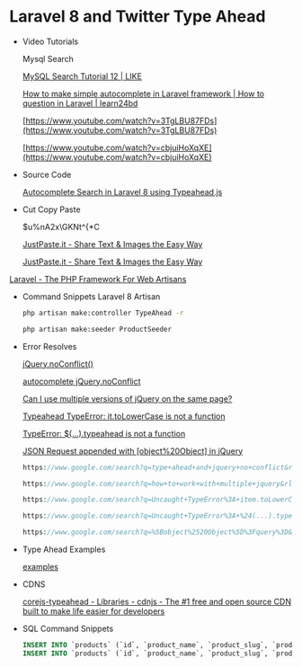 # Laravel 8 and Twitter Type Ahead

- Video Tutorials
    
    Mysql Search
    
    [MySQL Search Tutorial 12 | LIKE](https://www.youtube.com/watch?v=_RMw4nDTEGs)
    
    [](https://www.youtube.com/results?search_query=twitter+typeahead+laravel)
    
    [How to make simple autocomplete in Laravel framework | How to question in Laravel | learn24bd](https://www.youtube.com/watch?v=cADdc3D3P9k)
    
    [https://www.youtube.com/watch?v=3TgLBU87FDs](https://www.youtube.com/watch?v=3TgLBU87FDs)
    
    [https://www.youtube.com/watch?v=cbjuiHoXqXE](https://www.youtube.com/watch?v=cbjuiHoXqXE)
    
- Source Code
    
    [Autocomplete Search in Laravel 8 using Typeahead.js](https://www.webslesson.info/2021/07/autocomplete-search-in-laravel-8-using-typeaheadjs.html)
    
- Cut Copy Paste
    
    $u%nA2x\GKNt^{*C
    
    [JustPaste.it - Share Text & Images the Easy Way](https://jpst.it/2Pja3)
    
    [JustPaste.it - Share Text & Images the Easy Way](https://jpst.it/2Pjab)
    

[Laravel - The PHP Framework For Web Artisans](https://laravel.com/docs/8.x/seeding)

- Command Snippets Laravel 8 Artisan
    
    ```bash
    php artisan make:controller TypeAhead -r
    ```
    
    ```bash
    php artisan make:seeder ProductSeeder
    ```
    
- Error Resolves
    
    [jQuery.noConflict()](https://api.jquery.com/jquery.noconflict/)
    
    [autocomplete jQuery.noConflict](https://stackoverflow.com/questions/39942840/autocomplete-jquery-noconflict)
    
    [Can I use multiple versions of jQuery on the same page?](https://stackoverflow.com/questions/1566595/can-i-use-multiple-versions-of-jquery-on-the-same-page)
    
    [Typeahead TypeError: it.toLowerCase is not a function](https://stackoverflow.com/questions/38320293/typeahead-typeerror-it-tolowercase-is-not-a-function)
    
    [TypeError: $(...).typeahead is not a function](https://stackoverflow.com/questions/27478953/typeerror-typeahead-is-not-a-function)
    
    [JSON Request appended with [object%20Object] in jQuery](https://stackoverflow.com/questions/14419730/json-request-appended-with-object20object-in-jquery)
    
    ```php
    https://www.google.com/search?q=type+ahead+and+jquery+no+conflict&rlz=1C1BNSD_enBD995BD995&oq=type+ahead+and+jquery+no+conflivc&aqs=chrome.1.69i57j33i10i160l2.15655j0j7&sourceid=chrome&ie=UTF-8
    
    https://www.google.com/search?q=how+to+work+with+multiple+jquery&rlz=1C1BNSD_enBD995BD995&oq=how+to+work+with+multiple+jquery&aqs=chrome..69i57j0i22i30j0i390l3.14730j0j7&sourceid=chrome&ie=UTF-8
    
    https://www.google.com/search?q=Uncaught+TypeError%3A+item.toLowerCase+is+not+a+function+at+Typeahead&rlz=1C1BNSD_enBD995BD995&biw=1360&bih=625&sxsrf=APq-WBuc6_6mY-2trDX2HzILvHr4H_0sWg%3A1650785210744&ei=uvtkYqD1LOnB3LUPzcWh0Ac&ved=0ahUKEwigutiQlqz3AhXpILcAHc1iCHoQ4dUDCA4&uact=5&oq=Uncaught+TypeError%3A+item.toLowerCase+is+not+a+function+at+Typeahead&gs_lcp=Cgdnd3Mtd2l6EANKBAhBGABKBAhGGABQAFgAYO4BaABwAHgAgAFtiAFtkgEDMC4xmAEAoAEBwAEB&sclient=gws-wiz
    
    https://www.google.com/search?q=Uncaught+TypeError%3A+%24(...).typeahead+is+not+a+function&rlz=1C1BNSD_enBD995BD995&oq=Uncaught+TypeError%3A+%24(...).typeahead+is+not+a+function&aqs=chrome..69i57.513850j0j7&sourceid=chrome&ie=UTF-8
    
    https://www.google.com/search?q=%5Bobject%2520Object%5D%3Fquery%3D&rlz=1C1BNSD_enBD995BD995&oq=%5Bobject%2520Object%5D%3Fquery%3D&aqs=chrome..69i57.95346j0j4&sourceid=chrome&ie=UTF-8
    ```
    
- Type Ahead Examples
    
     
    
    [examples](https://twitter.github.io/typeahead.js/examples/)
    
- CDNS
    
    [](https://cdnjs.com/libraries/jquery-typeahead)
    
    [corejs-typeahead - Libraries - cdnjs - The #1 free and open source CDN built to make life easier for developers](https://cdnjs.com/libraries/corejs-typeahead/0.11.1)
    
- SQL Command Snippets
    
    ```sql
    INSERT INTO `products` (`id`, `product_name`, `product_slug`, `product_about`, `regular_price`, `sell_price`, `product_image`, `product_fetured`, `category_id`, `sub_category_id`, `product_thumbnail`, `product_rating`, `created_at`, `updated_at`) VALUES (1, 'Red tulip', 'red-tulip', 'Red tulip', '100', '90', 'red-tulip.jpg', '', '', '', '', '0', '2022-04-24 14:07:42', '2022-04-24 14:07:43');
    INSERT INTO `products` (`id`, `product_name`, `product_slug`, `product_about`, `regular_price`, `sell_price`, `product_image`, `product_fetured`, `category_id`, `sub_category_id`, `product_thumbnail`, `product_rating`, `created_at`, `updated_at`) VALUES (2, 'Red Rose', 'red-rose', 'Red Rose', '70', '60', 'red-rose.jpg', '', '', '', '', '0', '2022-04-24 14:09:08', '2022-04-24 14:09:09');
    ```